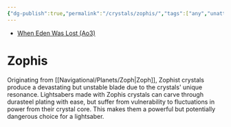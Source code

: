 ```yaml
---
{"dg-publish":true,"permalink":"/crystals/zophis/","tags":["any","unattuned","crystal"],"dgHomeLink":false}
---
```


- [When Eden Was Lost (Ao3)](https://archiveofourown.org/works/19334440/chapters/45992584)

# Zophis

Originating from [[Navigational/Planets/Zoph\|Zoph]], Zophist crystals produce a devastating but unstable blade due to the crystals' unique resonance. Lightsabers made with Zophis crystals can carve through durasteel plating with ease, but suffer from vulnerability to fluctuations in power from their crystal core. This makes them a powerful but potentially dangerous choice for a lightsaber. 